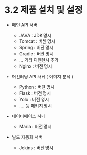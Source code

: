 # 3.2 제품 설치 및 설정

- 메인 API 서버

  - JAVA : JDK 명시
  - Tomcat : 버전 명시
  - Spring : 버전 명시
  - Gradle : 버전 명시
  - … 기타 디펜던시 추가
  - Nginx : 버전 명시
- 머신러닝 API 서버 ( 이미지 분석 )

  - Python : 버전 명시
  - Flask : 버전 명시
  - Yolo : 버전 명시
  - …. 등 패키지 명시
- 데이터베이스 서버
  - Maria : 버전 명시
- 빌드 자동화 서버 
  - Jekins : 버전 명시